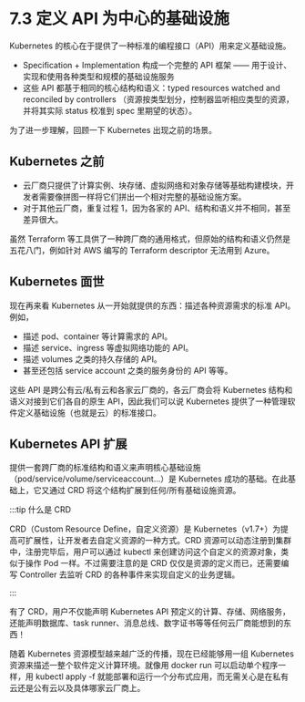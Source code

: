 # 7.3 定义 API 为中心的基础设施

Kubernetes 的核心在于提供了一种标准的编程接口（API）用来定义基础设施。

- Specification + Implementation 构成一个完整的 API 框架 —— 用于设计、实现和使用各种类型和规模的基础设施服务
- 这些 API 都基于相同的核心结构和语义：typed resources watched and reconciled by controllers （资源按类型划分，控制器监听相应类型的资源，并将其实际 status 校准到 spec 里期望的状态）。

为了进一步理解，回顾一下 Kubernetes 出现之前的场景。

## Kubernetes 之前

- 云厂商只提供了计算实例、块存储、虚拟网络和对象存储等基础构建模块，开发者需要像拼图一样将它们拼出一个相对完整的基础设施方案。
- 对于其他云厂商，重复过程 1，因为各家的 API、结构和语义并不相同，甚至差异很大。

虽然 Terraform 等工具供了一种跨厂商的通用格式，但原始的结构和语义仍然是五花八门，例如针对 AWS 编写的 Terraform descriptor 无法用到 Azure。

## Kubernetes 面世

现在再来看 Kubernetes 从一开始就提供的东西：描述各种资源需求的标准 API。例如，

- 描述 pod、container 等计算需求的 API。
- 描述 service、ingress 等虚拟网络功能的 API。
- 描述 volumes 之类的持久存储的 API。
- 甚至还包括 service account 之类的服务身份的 API 等等。

这些 API 是跨公有云/私有云和各家云厂商的，各云厂商会将 Kubernetes 结构和语义对接到它们各自的原生 API，因此我们可以说 Kubernetes 提供了一种管理软件定义基础设施（也就是云）的标准接口。

## Kubernetes API 扩展

提供一套跨厂商的标准结构和语义来声明核心基础设施（pod/service/volume/serviceaccount...）是 Kubernetes 成功的基础。在此基础上，它又通过 CRD 将这个结构扩展到任何/所有基础设施资源。

:::tip 什么是 CRD

CRD（Custom Resource Define，自定义资源）是 Kubernetes（v1.7+）为提高可扩展性，让开发者去自定义资源的一种方式。CRD 资源可以动态注册到集群中，注册完毕后，用户可以通过 kubectl 来创建访问这个自定义的资源对象，类似于操作 Pod 一样。不过需要注意的是 CRD 仅仅是资源的定义而已，还需要编写 Controller 去监听 CRD 的各种事件来实现自定义的业务逻辑。

:::

有了 CRD，用户不仅能声明 Kubernetes API 预定义的计算、存储、网络服务，还能声明数据库、task runner、消息总线、数字证书等等任何云厂商能想到的东西！

随着 Kubernetes 资源模型越来越广泛的传播，现在已经能够用一组 Kubernetes 资源来描述一整个软件定义计算环境。就像用 docker run 可以启动单个程序一样，用 kubectl apply -f 就能部署和运行一个分布式应用，而无需关心是在私有云还是公有云以及具体哪家云厂商上。